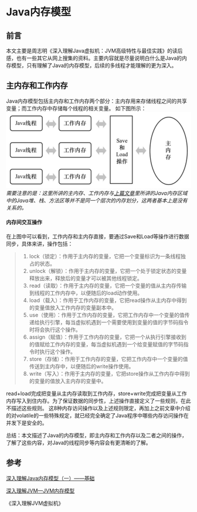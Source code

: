# Java内存模型

 

## 前言

本文主要是周志明《深入理解Java虚拟机：JVM高级特性与最佳实践》的读后感，也有一些其它从网上搜集的资料。主要内容就是尽量说明白什么是Java的内存模型，只有理解了Java的内存模型，后续的多线程才能理解的更为深入。


## 主内存和工作内存

Java内存模型包括主内存和工作内存两个部分：主内存用来存储线程之间的共享变量；而工作内存中存储每个线程的相关变量。
如下图所示：
![](../images/java_memory_model.jpg)
*需要注意的是：这里所讲的主内存、工作内存与[上篇文章](http://www.cnblogs.com/wardensky/p/4162121.html)里所讲的Java内存区域中的Java堆、栈、方法区等并不是同一个层次的内存划分，这两者基本上是没有关系的。*

#### 内存间交互操作

在上图中可以看到，工作内存和主内存直接，要通过Save和Load等操作进行数据同步，具体来讲，操作包括：

> 1. lock（锁定）：作用于主内存的变量，它把一个变量标识为一条线程独占的状态。   
> 1. unlock（解锁）：作用于主内存的变量，它把一个处于锁定状态的变量释放出来，释放后的变量才可以被其他线程锁定。
> 1. read（读取）：作用于主内存的变量，它把一个变量的值从主内存传输到线程的工作内存中，以便随后的load动作使用。
> 1. load（载入）：作用于工作内存的变量，它把read操作从主内存中得到的变量值放入工作内存的变量副本中。   
> 1. use（使用）：作用于工作内存的变量，它把工作内存中一个变量的值传递给执行引擎，每当虚拟机遇到一个需要使用到变量的值的字节码指令时将会执行这个操作。   
> 1. assign（赋值）：作用于工作内存的变量，它把一个从执行引擎接收到的值赋给工作内存的变量，每当虚拟机遇到一个给变量赋值的字节码指令时执行这个操作。
> 1. store（存储）：作用于工作内存的变量，它把工作内存中一个变量的值传送到主内存中，以便随后的write操作使用。
> 1. write（写入）：作用于主内存的变量，它把store操作从工作内存中得到的变量的值放入主内存的变量中。

read+load完成把变量从主内存读取到工作内存，store+write完成把变量从工作内存写入到住内存。为了保证数据的同步性，上述操作直接定义了一些规则，在此不描述这些规则。
这8种内存访问操作以及上述规则限定，再加上之前文章中介绍的对volatile的一些特殊规定，就已经完全确定了Java程序中哪些内存访问操作在并发下是安全的。

总结：本文描述了Java的内存模型，即主内存和工作内存以及二者之间的操作，了解了这些内容，对Java的线程同步等内容会有更清晰的了解。

## 参考

[深入理解Java内存模型（一）——基础](http://www.infoq.com/cn/articles/java-memory-model-1)

[深入理解JVM—JVM内存模型]()

《深入理解JVM虚拟机》
